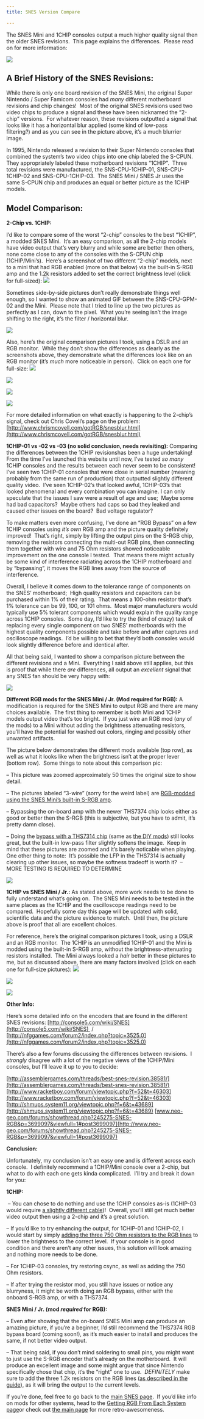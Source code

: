 ```yaml
---
title: SNES Version Compare

---
```

The SNES Mini and 1CHIP consoles output a much higher quality signal then the older SNES revisions.  This page explains the differences.  Please read on for more information:

![](https://cdn.retrorgb.com/images/SNS-CPU-GPM-02vsSNESMini.png)

## **A Brief History of the SNES Revisions:**

While there is only one board revision of the SNES Mini, the original Super Nintendo / Super Famicom consoles had *many* different motherboard revisions and chip changes!  Most of the original SNES revisions used two video chips to produce a signal and these have been nicknamed the “2-chip” versions.  For whatever reason, these revisions outputted a signal that looks like it has a horizontal blur applied (some kind of low-pass filtering?) and as you can see in the picture above, it’s a much blurrier image.

In 1995, Nintendo released a revision to their Super Nintendo consoles that combined the system’s two video chips into one chip labeled the S-CPUN. They appropriately labeled these motherboard revisions “1CHIP”.  Three total revisions were manufactured, the SNS-CPU-1CHIP-01, SNS-CPU-1CHIP-02 and SNS-CPU-1CHIP-03.  The SNES Mini / SNES Jr uses the same S-CPUN chip and produces an equal or better picture as the 1CHIP models.

## **Model Comparison:**

**2-Chip vs. 1CHIP:**

I’d like to compare some of the worst “2-chip” consoles to the best “1CHIP”, a modded SNES Mini.  It’s an easy comparison, as all the 2-chip models have video output that’s very blurry and while some are better then others, none come close to any of the consoles with the S-CPUN chip (1CHIP/Mini’s).  Here’s a screenshot of two different “2-chip” models, next to a mini that had RGB enabled (more on that below) via the built-in S-RGB amp and the 1.2k resistors added to set the correct brightness level (click for full-sized):
**[![](https://cdn.retrorgb.com/images/SNESCompareGPM-SHVC-Mini-Small.jpg)](https://cdn.retrorgb.com/images/SNESCompareGPM-SHVC-Mini.jpg)**

Sometimes side-by-side pictures don’t really demonstrate things well enough, so I wanted to show an animated GIF between the SNS-CPU-GPM-02 and the Mini.  Please note that I tried to line up the two pictures as perfectly as I can, down to the pixel.  What you’re seeing isn’t the image shifting to the right, it’s the filter / horizontal blur. 

**![](https://cdn.retrorgb.com/images/SNESVersionCompareGPM-Mini.gif)**

Also, here’s the original comparison pictures I took, using a DSLR and an RGB monitor.  While they don’t show the differences as clearly as the screenshots above, they demonstrate what the differences look like on an RGB monitor (it’s *much* more noticeable in person).  Click on each one for full-size:
[![](https://cdn.retrorgb.com/images/SNESVersionCompare02.jpg)](https://cdn.retrorgb.com/images/SNESVersionCompare02%20-%20Large.jpg)

[![](https://cdn.retrorgb.com/images/SNESVersionCompare03.jpg)](https://cdn.retrorgb.com/images/SNESVersionCompare03%20-%20large.jpg)

[![](https://cdn.retrorgb.com/images/SNESVersionCompare04.jpg)](https://cdn.retrorgb.com/images/SNESVersionCompare04%20-%20large.jpg)

![](https://cdn.retrorgb.com/images/SNESVersionCompare05.jpg)

For more detailed information on what exactly is happening to the 2-chip’s signal, check out Chris Covell’s page on the problem:  [http://www.chrismcovell.com/gotRGB/snesblur.html](http://www.chrismcovell.com/gotRGB/snesblur.html)

**1CHIP-01 vs -02 vs -03 (no solid conclusion, needs revisiting):**
Comparing the differences between the 1CHIP revisionshas been a huge undertaking!  From the time I’ve launched this website until now, I’ve tested *so many* 1CHIP consoles and the results between each never seem to be consistent!  I’ve seen two 1CHIP-01 consoles that were close in serial number (meaning probably from the same run of production) that outputted slightly different quality video.  I’ve seen 1CHIP-02’s that looked awful, 1CHIP-03’s that looked phenomenal and every combination you can imagine. I can only speculate that the issues I saw were a result of age and use;  Maybe some had bad capacitors?  Maybe others had caps so bad they leaked and caused other issues on the board?  Bad voltage regulator?

To make matters even more confusing, I’ve done an “RGB Bypass” on a few 1CHIP consoles using *it’s own* RGB amp and the picture quality definitely improved!  That’s right, simply by lifting the output pins on the S-RGB chip, removing the resistors connecting the multi-out RGB pins, then connecting them together with wire and 75 Ohm resistors showed noticeable improvement on the one console I tested.  That means there might actually be some kind of interference radiating across the 1CHIP motherboard and by “bypassing”, it moves the RGB lines away from the source of interference.

Overall, I believe it comes down to the tolerance range of components on the SNES’ motherboard;  High quality resistors and capacitors can be purchased within 1% of their rating.  That means a 100-ohm resistor that’s 1% tolerance can be 99, 100, or 101 ohms.  Most major manufacturers would typically use 5% tolerant components which would explain the quality range across 1CHIP consoles.  Some day, I’d like to try the (kind of crazy) task of replacing every single component on two SNES’ motherboards with the highest quality components possible and take before and after captures and oscilloscope readings.  I’d be willing to bet that they’d both consoles would look slightly difference before and identical after.

All that being said, I wanted to show a comparison picture between the different revisions and a Mini.  Everything I said above still applies, but this is proof that while there *are* differences, all output an *excellent* signal that any SNES fan should be very happy with:

![](https://cdn.retrorgb.com/images/SNES1CHIPvsMiniJune2016.png)

**Different RGB mods for the SNES Mini / Jr. (Mod required for RGB):**
A modification is required for the SNES Mini to output RGB and there are many choices available.  The first thing to remember is both Mini and 1CHIP models output video that’s too bright.  If you just wire an RGB mod (*any* of the mods) to a Mini without adding the brightness attenuating resistors, you’ll have the potential for washed out colors, ringing and possibly other unwanted artifacts. 

The picture below demonstrates the different mods available (top row), as well as what it looks like when the brightness isn’t at the proper lever (bottom row).  Some things to note about this comparison pic:

– This picture was zoomed approximately 50 times the original size to show detail.

– The pictures labeled “3-wire” (sorry for the weird label) are [RGB-modded using the SNES Mini’s built-in S-RGB amp](/consoles/snes/mini/rgb-board).

– Bypassing the on-board amp with the newer THS7374 chip looks either as good or better then the S-RGB (this is subjective, but you have to admit, it’s pretty damn close).

– Doing the [bypass with a THS7314 chip](/consoles/snes/mini/premade-7374) (same as [the DIY mods](/consoles/snes/mini/diy-bypass)) still looks great, but the built-in low-pass filter slightly softens the image.  Keep in mind that these pictures are zoomed and it’s barely noticable when playing.  One other thing to note:  It’s possible the LFP in the THS7314 is actually clearing up other issues, so maybe the softness tradeoff is worth it?  – MORE TESTING IS REQUIRED TO DETERMINE

![](https://cdn.retrorgb.com/images/SNESMiniModCompare.png)

**1CHIP vs SNES Mini / Jr.:**
As stated above, more work needs to be done to fully understand what’s going on.  The SNES Mini needs to be tested in the same places as the 1CHIP and the oscilloscope readings need to be compared.  Hopefully some day this page will be updated with solid, scientific data and the picture evidence to match.  Until then, the picture above is proof that all are excellent choices.

For reference, here’s the original comparison pictures I took, using a DSLR and an RGB monitor.  The 1CHIP is an unmodified 1CHIP-01 and the Mini is modded using the built-in S-RGB amp, without the brightness-attenuating resistors installed.  The Mini always looked a *hair* better in these pictures to me, but as discussed above, there are many factors involved (click on each one for full-size pictures):
[![](https://cdn.retrorgb.com/images/SNESVersionCompare06.jpg)](https://cdn.retrorgb.com/images/SNESVersionCompare06%20-%20large.jpg)

[![](https://cdn.retrorgb.com/images/SNESVersionCompare07.jpg)](https://cdn.retrorgb.com/images/SNESVersionCompare07%20-%20large.jpg)

[![](https://cdn.retrorgb.com/images/SNESVersionCompare08.jpg)](https://cdn.retrorgb.com/images/SNESVersionCompare08%20-%20large.jpg)

**Other Info:**

Here’s some detailed info on the encoders that are found in the different SNES revisions:
[http://console5.com/wiki/SNES](http://console5.com/wiki/SNES)  /  [http://nfggames.com/forum2/index.php?topic=3525.0](http://nfggames.com/forum2/index.php?topic=3525.0)

There’s also a few forums discussing the differences between revisions.  I *strongly* disagree with a lot of the negative views of the 1CHIP/Mini consoles, but I’ll leave it up to you to decide:

[http://assemblergames.com/threads/best-snes-revision.38581/](http://assemblergames.com/threads/best-snes-revision.38581/)
[http://www.racketboy.com/forum/viewtopic.php?f=52&t=46303](http://www.racketboy.com/forum/viewtopic.php?f=52&t=46303)
[http://shmups.system11.org/viewtopic.php?f=6&t=43689](http://shmups.system11.org/viewtopic.php?f=6&t=43689)
[www.neo-geo.com/forums/showthread.php?245275-SNES-RGB&p=3699097&viewfull=1#post3699097](http://www.neo-geo.com/forums/showthread.php?245275-SNES-RGB&p=3699097&viewfull=1#post3699097)

**Conclusion:**

Unfortunately, my conclusion isn’t an easy one and is different across each console.  I definitely recommend a 1CHIP/Mini console over a 2-chip, but what to do with each one gets kinda complicated.  I’ll try and break it down for you:

**1CHIP:**

 – You can chose to do nothing and use the 1CHIP consoles as-is (1CHIP-03 would require [a slightly different cable](/consoles/snes/csync))!  Overall, you’ll still get much better video output then using a 2-chip and it’s a great solution.

– If you’d like to try enhancing the output, for 1CHIP-01 and 1CHIP-02, I would start by simply [adding the three 750 Ohm resistors to the RGB lines](/consoles/snes/1chip/index) to lower the brightness to the correct level.  If your console is in good condition and there aren’t any other issues, this solution will look amazing and nothing more needs to be done.

– For 1CHIP-03 consoles, try restoring csync, as well as adding the 750 Ohm resistors.

– If after trying the resistor mod, you still have issues or notice any blurryness, it might be worth doing an RGB bypass, either with the onboard S-RGB amp, or with a THS7374.

**SNES Mini / Jr. (mod *required* for RGB):**

– Even after showing that the on-board SNES Mini amp can produce an amazing picture, if you’re a beginner, I’d still recommend the THS7374 RGB bypass board (coming soon!), as it’s much easier to install and produces the same, if not better video output.

– That being said, if you don’t mind soldering to small pins, you might want to just use the S-RGB encoder that’s already on the motherboard.  It will produce an excellent image and some might argue that since Nintendo specifically chose that chip, it’s the “right” one to use.  *DEFINITELY* make sure to add the three 1.2k resistors on the RGB lines ([as described in the guide](/consoles/snes/mini/rgb-board)), as it will bring the output to the current levels.

If you’re done, feel free to go back to the [main SNES page](/consoles/snes).  If you’d like info on mods for other systems, head to the [Getting RGB From Each System page](consoles/)or check out [the main page](/) for more retro-awesomeness.